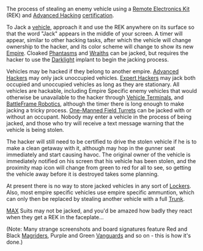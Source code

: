 The process of stealing an enemy vehicle using a
[Remote Electronics Kit](../weapons/Remote_Electronics_Kit.md) (REK) and
[Advanced Hacking](../certifications/Advanced_Hacking.md)
[certification](../certifications/Certification.md).

To Jack a [vehicle](../vehicles/index.md), approach it and use the REK
anywhere on its surface so that the word "Jack" appears in the middle of your
screen. A timer will appear, similar to other hacking tasks, after which the
vehicle will change ownership to the hacker, and its color scheme will change to
show its new [Empire](Empire.md). Cloaked [Phantasms](../vehicles/Phantasm.md)
and [Wraiths](../vehicles/Wraith.md) can be jacked, but requires the hacker to
use the [Darklight](../implants/Darklight.md) implant to begin the jacking
process.

Vehicles may be hacked if they belong to another empire.
[Advanced Hackers](../certifications/Advanced_Hacking.md) may only jack
unoccupied vehicles. [Expert Hackers](../certifications/Expert_Hacking.md) may
jack both occupied and unoccupied vehicles as long as they are stationary. All
vehicles are hackable, including Empire Specific enemy vehicles that would
otherwise be unavailable to the hacker through
[Vehicle Terminals](../locations/Vehicle_Terminal.md), and
[BattleFrame Robotics](../vehicles/BattleFrame_Robotics.md), although the timer
there is long enough to make jacking a tricky process.
[One-Manned Field Turrets](../weapons/One-Manned_Field_Turret.md) can be jacked
with or without an occupant. Nobody may enter a vehicle in the process of being
jacked, and those who try will receive a text message warning that the vehicle
is being stolen.

The hacker will still need to be certified to drive the stolen vehicle if he is
to make a clean getaway with it, although may hop in the gunner seat immediately
and start causing havoc. The original owner of the vehicle is immediately
notified on his screen that his vehicle has been stolen, and the proximity map
icon will change from green to red for all to see, so getting the vehicle away
before it is destroyed takes some planning.

At present there is no way to store jacked vehicles in any sort of
[Lockers](../items/Lockers.md). Also, most empire specific vehicles use empire
specific ammuntion, which can only then be replaced by stealing another vehicle
with a full [Trunk](Trunk.md).

[MAX](../armor/Mechanized_Assault_Exo-Suit.md) Suits may not be jacked, and
you'd be amazed how badly they react when they get a REK in the faceplate...

(Note: Many strange screenshots and board signatures feature Red and Black
[Magriders](../vehicles/Magrider.md), Purple and Green
[Vanguards](../vehicles/Vanguard.md) and so on - this is how it's done.)
